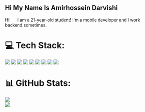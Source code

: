 ## Hi My Name Is Amirhossein Darvishi

<!--
**AMIRHOSSEINDARVISHI/AmirhosseinDarvishi** is a ✨ _special_ ✨ repository because its `README.md` (this file) appears on your GitHub profile.

Here are some ideas to get you started:

- 🔭 I’m currently working on ...
- 🌱 I’m currently learning ...
- 👯 I’m looking to collaborate on ...
- 🤔 I’m looking for help with ...
- 💬 Ask me about ...
- 📫 How to reach me: ...
- 😄 Pronouns: ...
- ⚡ Fun fact: ...
-->
Hi! <img src="https://raw.githubusercontent.com/aemmadi/aemmadi/master/wave.gif" height="15"> I am a 21-year-old student! I'm a mobile developer and I work backend sometimes.

# 💻 Tech Stack:
<img src="https://img.shields.io/badge/Flutter-1572B6?style=for-the-badge&logo=flutter&logoColor=white"> <img src="https://img.shields.io/badge/Python-6AA84F?style=for-the-badge&logo=python&logoColor=white">
<img src="https://img.shields.io/badge/Kotlin-E34F26?style=for-the-badge&logo=kotlin&logoColor=white">
<img src="https://img.shields.io/badge/Machine_learning-FF1100?style=for-the-badge&logo=python&logoColor=white">
<img src="https://img.shields.io/badge/Java-072571?style=for-the-badge&logo=Java&logoColor=white">
<img src="https://img.shields.io/badge/Visual_Studio_Code-00FFBF?style=for-the-badge&logo=visual%20studio%20code&logoColor=white">
<img src="https://img.shields.io/badge/Augmented_reality-674EA7?style=for-the-badge&logo=augmentedreality&logoColor=white">
<img src="https://img.shields.io/badge/Virtual_reality-31A1FF?style=for-the-badge&logo=VR&logoColor=white">
<img src="https://img.shields.io/badge/Artificial_intelligence-999999?style=for-the-badge&logo=opencl&logoColor=white">


# 📊 GitHub Stats:
![](https://github-readme-streak-stats.herokuapp.com/?user=amirjahan1&theme=dark&hide_border=false)<br/>
![](https://github-readme-stats.vercel.app/api/top-langs/?username=amirjahan1&theme=dark&hide_border=false&include_all_commits=true&count_private=true&layout=compact)




